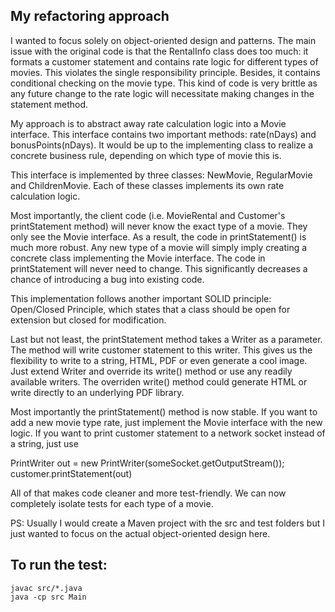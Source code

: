 
## My refactoring approach

I wanted to focus solely on object-oriented design and patterns. The main issue with the original code is that the 
RentalInfo class does too much: it formats a customer statement and contains rate logic for different types of movies. 
This violates the single responsibility principle. Besides, it contains conditional checking on the movie type. This kind 
of code is very brittle as any future change to the rate logic will necessitate making changes in the statement method.

My approach is to abstract away rate calculation logic into a Movie interface. This interface contains two important methods:
rate(nDays) and bonusPoints(nDays). It would be up to the implementing class to realize a concrete business rule, depending
on which type of movie this is.

This interface is implemented by three classes: NewMovie, RegularMovie and ChildrenMovie. Each of these classes implements
its own rate calculation logic. 

Most importantly, the client code (i.e. MovieRental and Customer's printStatement method) will never know the exact type of a movie.
They only see the Movie interface. As a result, the code in printStatement() is much more robust. Any new type of a movie will simply
imply creating a concrete class implementing the Movie interface. The code in printStatement will never need to change.
This significantly decreases a chance of introducing a bug into existing code.

This implementation follows another important SOLID principle: Open/Closed Principle, which states that a class should be open for extension but closed for modification.

Last but not least, the printStatement method takes a Writer as a parameter. The method will write customer statement to this writer. This gives us the flexibility to write to a string, HTML, PDF or even generate a cool image. Just extend Writer and 
override its write() method or use any readily available writers. The overriden write() method could generate HTML or write directly to an underlying PDF library.

Most importantly the printStatement() method is now stable. If you want to add a new movie type rate, just implement the Movie interface with the new logic. If you want to print customer statement to a network socket instead of a string, just use 

PrintWriter out = new PrintWriter(someSocket.getOutputStream());
customer.printStatement(out)

All of that makes code cleaner and more test-friendly. We can now completely isolate tests for each type of a movie.

PS: Usually I would create a Maven project with the src and test folders but I just wanted to focus on the actual object-oriented
design here.

## To run the test:

```
javac src/*.java
java -cp src Main
```
